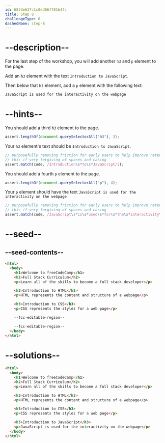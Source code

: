 ```yaml
---
id: 6823e637c1c0ed56f781b4fc
title: Step 8
challengeType: 0
dashedName: step-8
---
```


# --description--

For the last step of the workshop, you will add another `h3` and `p` element to the page.

Add an `h3` element with the text `Introduction to JavaScript`.

Then below that `h3` element, add a `p` element with the following text:

```md
JavaScript is used for the interactivity on the webpage
```

# --hints--

You should add a third `h3` element to the page.

```js
assert.lengthOf(document.querySelectorAll("h3"), 3);
```

Your `h3` element's text should be `Introduction to JavaScript`. 

```js
// purposefully removing friction for early users to help improve retention in early lessons
// this if very forgiving of spaces and casing
assert.match(code, /Introduction\s*to\s*JavaScript/i);
```

You should add a fourth `p` element to the page.

```js
assert.lengthOf(document.querySelectorAll("p"), 4);
```

Your `p` element should have the text `JavaScript is used for the interactivity on the webpage`

```js
// purposefully removing friction for early users to help improve retention in early lessons
// this if very forgiving of spaces and casing
assert.match(code, /JavaScript\s*is\s*used\s*for\s*the\s*interactivity\s*on\s*the\s*webpage/i);
```

# --seed--

## --seed-contents--

```html
<html>
  <body>
    <h1>Welcome to freeCodeCamp</h1>
    <h2>Full Stack Curriculum</h2>
    <p>Learn all of the skills to become a full stack developer</p>

    <h3>Introduction to HTML</h3>
    <p>HTML represents the content and structure of a webpage</p>

    <h3>Introduction to CSS</h3>
    <p>CSS represents the styles for a web page</p>

    --fcc-editable-region--

    --fcc-editable-region--
  </body>
</html>  
```

# --solutions--

```html
<html>
  <body>
    <h1>Welcome to freeCodeCamp</h1>
    <h2>Full Stack Curriculum</h2>
    <p>Learn all of the skills to become a full stack developer</p>

    <h3>Introduction to HTML</h3>
    <p>HTML represents the content and structure of a webpage</p>

    <h3>Introduction to CSS</h3>
    <p>CSS represents the styles for a web page</p>

    <h3>Introduction to JavaScript</h3>
    <p>JavaScript is used for the interactivity on the webpage</p>
  </body>
</html> 
```
